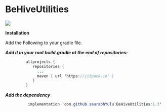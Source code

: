 # BeHiveUtilities

[![](https://jitpack.io/v/saurabhYulu/BeHiveUtilities.svg)](https://jitpack.io/#saurabhYulu/BeHiveUtilities)

**Installation**

Add the Following to your gradle file.

***Add it in your root build.gradle at the end of repositories:***

```java
         allprojects {
            repositories {
              ...
              maven { url 'https://jitpack.io' }
            }
         }
```

***Add the dependency***

```java
          implementation 'com.github.saurabhYulu:BeHiveUtilities:1.3'
```
